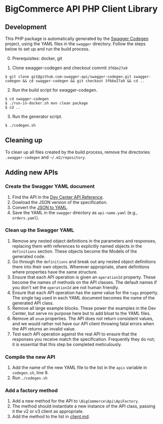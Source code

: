 # BigCommerce API PHP Client Library

## Development

This PHP package is automatically generated by the
[Swagger Codegen](https://github.com/swagger-api/swagger-codegen) project,
using the YAML files in the `swagger` directory. Follow the steps below
to set up and run the build process.

0. Prerequisites: docker, git

1. Clone swagger-codegen and checkout commit `3f66e27a9`

```
$ git clone git@github.com:swagger-api/swagger-codegen.git swagger-codegen && cd swagger-codegen && git checkout 3f66e27a9 && cd ..
```

2. Run the build script for swagger-codegen.

```
$ cd swagger-codegen
$ ./run-in-docker.sh mvn clean package
$ cd ..
```

3. Run the generator script.

```
$ ./codegen.sh
```

## Cleaning up

To clean up all files created by the build process, remove the directories
`.swagger-codegen` and `~/.m2/repository`.


## Adding new APIs

### Create the Swagger YAML document

1. Find the API in the [Dev Center API Reference](https://developer.bigcommerce.com/api-reference).
2. Dowload the JSON version of the specification.
3. Convert the [JSON to YAML](https://www.json2yaml.com/).
4. Save the YAML in the `swagger` directory as `api-name.yaml` (e.g., `orders.yaml`).

### Clean up the Swagger YAML

1. Remove any nested object definitions in the parameters and responses, replacing them with references
   to explicitly named objects in the `definitions` section. These objects become the Models of the generated code.
2. Go through the `definitions` and break out any nested object definitions there into their own objects. Wherever
   appropriate, share definitions where properties have the same structure.
3. Ensure that each API operation is given an `operationId` property. These become the names of methods on the
   API classes. The default names if you don't set the `operationId` are not human friendly.
4. Ensure that each API operation has the same value for the `tags` property. The single tag used in each YAML
   document becomes the name of the generated API class.
5. Remove all large example blocks. These power the examples in the Dev Center, but serve no purpose here but to
   add bloat to the YAML files.
6. Remove all `enum` properties. The API does not return consistent values, and we would rather not have our API
   client throwing fatal errors when the API returns an invalid value.
7. Test each API operation against the real API to ensure that the responses you receive match the specification.
   Frequently they do not; it is essential that this step be completed meticulously.

### Compile the new API

1. Add the name of the new YAML file to the list in the `apis` variable in `codegen.sh`, line 9.
2. Run `./codegen.sh`

### Add a factory method

1. Add a new method for the API to `\BigCommerce\Api\ApiFactory`.
2. The method should instantiate a new instance of the API class, passing it the v2 or v3 client as appropriate.
3. Add the method to the list in [client.md](/docs/client.md).
